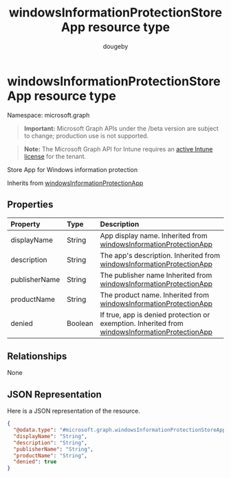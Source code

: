 ﻿---
title: "windowsInformationProtectionStoreApp resource type"
description: "Store App for Windows information protection"
author: "dougeby"
localization_priority: Normal
ms.prod: "intune"
doc_type: resourcePageType
---

# windowsInformationProtectionStoreApp resource type

Namespace: microsoft.graph

> **Important:** Microsoft Graph APIs under the /beta version are subject to change; production use is not supported.

> **Note:** The Microsoft Graph API for Intune requires an [active Intune license](https://go.microsoft.com/fwlink/?linkid=839381) for the tenant.

Store App for Windows information protection

Inherits from [windowsInformationProtectionApp](../resources/intune-mam-windowsinformationprotectionapp.md)

## Properties

| Property      | Type    | Description                                                                                                                                                  |
| :------------ | :------ | :----------------------------------------------------------------------------------------------------------------------------------------------------------- |
| displayName   | String  | App display name. Inherited from [windowsInformationProtectionApp](../resources/intune-mam-windowsinformationprotectionapp.md)                               |
| description   | String  | The app's description. Inherited from [windowsInformationProtectionApp](../resources/intune-mam-windowsinformationprotectionapp.md)                          |
| publisherName | String  | The publisher name Inherited from [windowsInformationProtectionApp](../resources/intune-mam-windowsinformationprotectionapp.md)                              |
| productName   | String  | The product name. Inherited from [windowsInformationProtectionApp](../resources/intune-mam-windowsinformationprotectionapp.md)                               |
| denied        | Boolean | If true, app is denied protection or exemption. Inherited from [windowsInformationProtectionApp](../resources/intune-mam-windowsinformationprotectionapp.md) |

## Relationships

None

## JSON Representation

Here is a JSON representation of the resource.

<!-- {
  "blockType": "resource",
  "@odata.type": "microsoft.graph.windowsInformationProtectionStoreApp"
}
-->

```json
{
  "@odata.type": "#microsoft.graph.windowsInformationProtectionStoreApp",
  "displayName": "String",
  "description": "String",
  "publisherName": "String",
  "productName": "String",
  "denied": true
}
```

